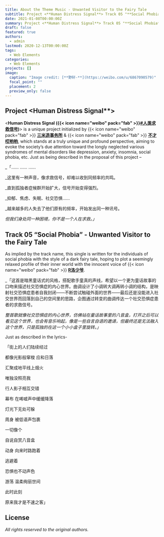 ```yaml
---
title: About the Theme Music - Unwanted Visitor to the Fairy Tale
subtitle: Project <**Human Distress Signal**> Track 05 "**Social Phobia**"
date: 2021-01-08T00:00:00Z
summary: Project <**Human Distress Signal**> Track 05 "**Social Phobia**"
draft: false
featured: true
authors:
  - admin
lastmod: 2020-12-13T00:00:00Z
tags:
  - Web Elements
categories:
  - Web Elements
projects: []
image:
  caption: "Image credit: [**野轩-**](https://weibo.com/u/6867090579)"
  focal_point: ""
  placement: 2
  preview_only: false
---
```


## Project <Human Distress Signal**>

<**Human Distress Signal ({{< icon name="weibo" pack="fab" >}}[#人类求救信号](https://weibo.com/6373550904/JuOjIc5PU))**> is a unique project initialized by {{< icon name="weibo" pack="fab" >}} [**三米造事务所**](https://weibo.com/sancaomanhua) & {{< icon name="weibo" pack="fab" >}} [**不才哎哟哟**](https://weibo.com/u/2026955024), which stands at a truly unique and profound perspective, aiming to evoke the society’s due attention toward the longly neglected various syndromes of mental disorders like depression, anxiety, insomnia, social phobia, etc. Just as being described in the proposal of this project – 

_「……   ……   ……

_这里有一种声音，像求救信号，却难以收到同频率的共鸣。

_直到孤独者症候群开始扩大，信号开始变得强烈。

_抑郁、焦虑、失眠、社交恐惧……

_越来越多的人失去了他们原有的频率，开始发出同一种讯号。

_但我们身处同一种困境，你不是一个人在求救。」_

## Track 05 “**Social Phobia**” - **Unwanted Visitor to the Fairy Tale**

As implied by the track name, this single is written for the individuals of social phobia with the style of a dark fairy tale, hoping to plot a seemingly relaxed profile of their inner world with the innocent voice of {{< icon name="weibo" pack="fab" >}} [**R洛少爷**](https://weibo.com/rluoshaoye).

_「这首是暗黑童话式的风格，搭配歌手童真的声线，希望以一个更为童话故事的口吻来描述社交恐惧症的内心世界。曲调设计了小调转大调再转小调的结构，是映射社交恐惧症患者自我封闭——不断尝试触碰外面的世界——最后还是没能进入社交世界而回落到自己的空间里的思路，企图通过转变的曲调传达一个社交恐惧症患者的求救信号。

_整首歌就像社交恐惧症的内心世界，仿佛站在童话故事里的八音盒，打开之后可以看见这个世界，也会有音乐响起，像是一些自言自语的邀请，但最终还是无法融入这个世界，只是孤独的在这一个小小盒子里旋转。」_

Just as described in the lyrics-

「街上的人们陆续经过

都像光影般窜梭 应和日落

汇聚成地平线上烟火

唯独没照亮我

行人影子相互交错

幕布 在唏嘘声中缓缓降落

灯光下无处可躲

周身 被低语声包裹

一切像个

自说自赏八音盒

动身 向来时路跑着

逃避着

恐惧也不动声色

游荡 温柔绚丽世间

此时此刻

原来我才是不速之客」


## License

_All rights reserved to the original authors._

